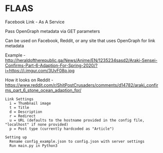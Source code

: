# FLAAS
Facebook Link - As A Service

Pass OpenGraph metadata via GET parameters

Can be used on Facebook, Reddit, or any site that uses OpenGraph for link metadata

Example - http://heraldoftherepublic.ga/News/Anime/EN/1235234sasd2/Araki-Sensei-Confirms-Part-6-Adaption-For-Spring-2020/?i=https://i.imgur.com/3UvF08p.jpg

How it looks on Reddit - https://www.reddit.com/r/ShitPostCrusaders/comments/d14782/araki_confirms_part_6_stone_ocean_adaption_for/

```
Link Settings
  i = Thumbnail image
  t = Title
  d = Description
  r = Redirect
  u = URL (defaults to the hostname provided in the config file, "localhost" if none provided)
  p = Post type (currently hardcoded as "Article")

Setting up
  Rename config_example.json to config.json with server settings
  Run main.py in Python3
```
